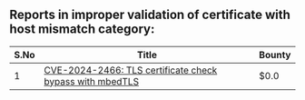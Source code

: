 ## Reports in improper validation of certificate with host mismatch category:
| S.No | Title | Bounty |
| ---- | ----- | ------ |
| 1 | [CVE-2024-2466: TLS certificate check bypass with mbedTLS](https://hackerone.com/reports/2416725) | $0.0 |